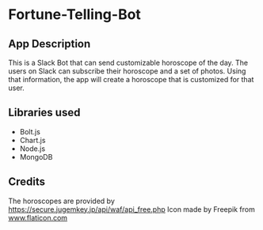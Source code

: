 # Fortune-Telling-Bot
## App Description
This is a Slack Bot that can send customizable horoscope of the day. The users on Slack can subscribe their horoscope and a set of photos. Using that information, the app will create a horoscope that is customized for that user.
## Libraries used
- Bolt.js
- Chart.js
- Node.js
- MongoDB
## Credits
The horoscopes are provided by https://secure.jugemkey.jp/api/waf/api_free.php
Icon made by Freepik from www.flaticon.com
